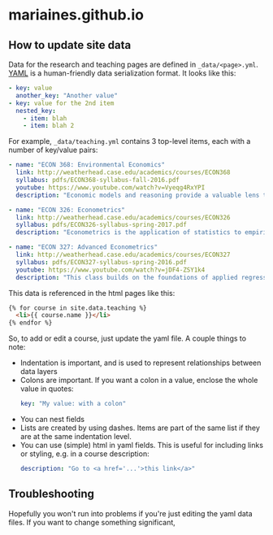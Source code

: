 # mariaines.github.io

## How to update site data

Data for the research and teaching pages are defined in `_data/<page>.yml`. [YAML](https://learnxinyminutes.com/docs/yaml/) is a
human-friendly data serialization format. It looks like this:

```yaml
- key: value
  another_key: "Another value"
- key: value for the 2nd item
  nested_key:
    - item: blah
    - item: blah 2
```

For example, `_data/teaching.yml` contains 3 top-level items, each with a number of
key/value pairs:

```yaml
- name: "ECON 368: Environmental Economics"
  link: http://weatherhead.case.edu/academics/courses/ECON368
  syllabus: pdfs/ECON368-syllabus-fall-2016.pdf
  youtube: https://www.youtube.com/watch?v=Vyeqg4RxYPI
  description: "Economic models and reasoning provide a valuable lens through which to view many of the most intractable and perplexing environmental problems. The objective of this class is to apply the tools of a typical introductory or intermediate microeconomics course to topics involving the natural environment. That is, we will view environmental topics from the perspective of an economist. Topics that will be covered in this class include: Market failure in the case of externalities and public goods provision, Management of renewable resources, Cost-effective pollution control, and Energy use and global climate change. We will take the tools from the classroom and apply them to the most pressing environmental problems including: Air and water pollution, Endangered species, Valuation of the natural environment, Fossil fuel use, and Business sustainability."

- name: "ECON 326: Econometrics"
  link: http://weatherhead.case.edu/academics/courses/ECON326
  syllabus: pdfs/ECON326-syllabus-spring-2017.pdf
  description: "Econometrics is the application of statistics to empirical economic analysis. One way of testing the validity of economic theories is to gather data and apply statistical tests to see if the data support the theory. These data are usually gathered by observing actual economies, firms and consumers, rather than by performing experiments in a laboratory. Because economic analysts lack the precision and control of the laboratory, they must compensate by adjusting their statistical procedures. In this class, we will concentrate on regression analysis, which is the basic tool of the economic researcher. We will study the assumptions commonly made in the application of this technique, the consequences of violating these assumptions, and the corrections that can be made. Students will have a chance to formulate and test their own hypotheses using econometric software available for personal computers."

- name: "ECON 327: Advanced Econometrics"
  link: http://weatherhead.case.edu/academics/courses/ECON327
  syllabus: pdfs/ECON327-syllabus-spring-2016.pdf
  youtube: https://www.youtube.com/watch?v=jDF4-ZSY1k4
  description: "This class builds on the foundations of applied regression analysis developed in ECON 326. The goal of the class is to equip students with the tools to conduct a causal analysis of a hypothesis in a variety of settings. Topics will include causality, panel and time series data, instrumental variables and quasi-experiments, semi- and non-parametric methods, and treatment evaluation."
```

This data is referenced in the html pages like this:
```html
{% for course in site.data.teaching %}
  <li>{{ course.name }}</li>
{% endfor %}
```

So, to add or edit a course, just update the yaml file. A couple things to note:
- Indentation is important, and is used to represent relationships between data layers
- Colons are important. If you want a colon in a value, enclose the whole value in quotes:
  ```yaml
  key: "My value: with a colon"
  ```
- You can nest fields
- Lists are created by using dashes. Items are part of the same list if they are at the same indentation level.
- You can use (simple) html in yaml fields. This is useful for including links or styling, e.g. in a course description:
  ```yaml
  description: "Go to <a href='...'>this link</a>"
  ```

## Troubleshooting

Hopefully you won't run into problems if you're just editing the yaml data files. If you want to change something significant,
